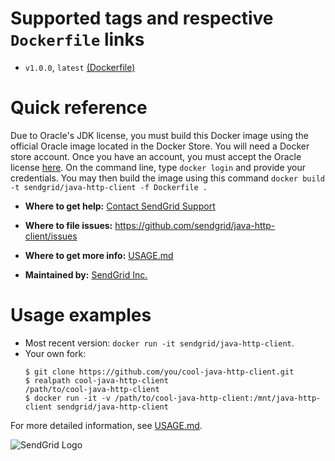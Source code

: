 # Supported tags and respective `Dockerfile` links
 - `v1.0.0`, `latest` [(Dockerfile)](Dockerfile)

# Quick reference
Due to Oracle's JDK license, you must build this Docker image using the official Oracle image located in the Docker Store. You will need a Docker store account. Once you have an account, you must accept the Oracle license [here](https://store.docker.com/images/oracle-serverjre-8). On the command line, type `docker login` and provide your credentials. You may then build the image using this command `docker build -t sendgrid/java-http-client -f Dockerfile .`

 - **Where to get help:**
   [Contact SendGrid Support](https://support.sendgrid.com/hc/en-us)

 - **Where to file issues:**
   https://github.com/sendgrid/java-http-client/issues

 - **Where to get more info:**
   [USAGE.md](USAGE.md)

 - **Maintained by:**
   [SendGrid Inc.](https://sendgrid.com)

# Usage examples
 - Most recent version: `docker run -it sendgrid/java-http-client`.
 - Your own fork:
   ```sh-session
   $ git clone https://github.com/you/cool-java-http-client.git
   $ realpath cool-java-http-client
   /path/to/cool-java-http-client
   $ docker run -it -v /path/to/cool-java-http-client:/mnt/java-http-client sendgrid/java-http-client
   ```

For more detailed information, see [USAGE.md](USAGE.md).

![SendGrid Logo](https://uiux.s3.amazonaws.com/2016-logos/email-logo%402x.png)
